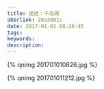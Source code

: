 ```yaml
---
title: 足迹：千岛湖
abbrlink: 20a3881c
date: 2017-01-01 08:26:45
tags:
keywords:
description:
---
```

{% qnimg 201701010826.jpg %}
<!--more-->
{% qnimg 201701011212.jpg %}